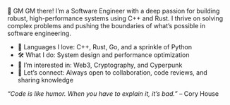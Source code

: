 
👋 GM GM there!
I’m a Software Engineer with a deep passion for building robust, high-performance systems using C++ and Rust. I thrive on solving complex problems and pushing the boundaries of what’s possible in software engineering.

- 🚀 Languages I love: C++, Rust, Go, and a sprinkle of Python
- 🛠️ What I do: System design and performance optimization
- 👀 I’m interested in: Web3, Cryptography, and Cyperpunk
- 🤝 Let’s connect: Always open to collaboration, code reviews, and sharing knowledge

_“Code is like humor. When you have to explain it, it’s bad.”_ – Cory House

<!--
**greg45/greg45** is a ✨ _special_ ✨ repository because its `README.md` (this file) appears on your GitHub profile.

Here are some ideas to get you started:

- 🔭 I’m currently working on ...
- 🌱 I’m currently learning ...
- 👯 I’m looking to collaborate on ...
- 🤔 I’m looking for help with ...
- 💬 Ask me about ...
- 📫 How to reach me: ...
- 😄 Pronouns: ...
- ⚡ Fun fact: ...
-->
